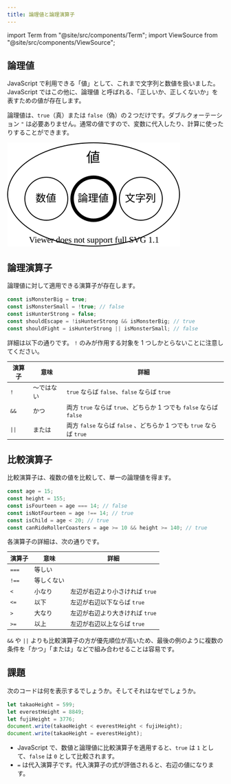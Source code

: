 ```yaml
---
title: 論理値と論理演算子
---
```


import Term from "@site/src/components/Term";
import ViewSource from "@site/src/components/ViewSource";

## <Term type="javascriptBoolean">論理値</Term>

<p><Term type="javascript">JavaScript</Term> で利用できる「<Term type="javascriptValue">値</Term>」として、これまで<Term type="javascriptString">文字列</Term>と<Term type="javascriptNumber">数値</Term>を扱いました。JavaScript ではこの他に、<Term strong type="javascriptBoolean">論理値</Term> と呼ばれる、「正しいか、正しくないか」を表すための<Term type="javascriptValue">値</Term>が存在します。</p>

<p><Term type="javascriptBoolean">論理値</Term>は、<code>true</code>（真）または <code>false</code>（偽）の２つだけです。ダブルクォーテーション <code>"</code> は必要ありません。通常の<Term type="javascriptValue">値</Term>ですので、<Term type="javascriptVariable">変数</Term>に<Term type="javascriptAssignment">代入</Term>したり、計算に使ったりすることができます。</p>

![値の種類・論理値付き](./value-types-with-boolean.drawio.svg)

## 論理<Term type="javascriptOperator">演算子</Term>

<p><Term type="javascriptBoolean">論理値</Term>に対して適用できる<Term type="javascriptOperator">演算子</Term>が存在します。</p>

```javascript
const isMonsterBig = true;
const isMonsterSmall = !true; // false
const isHunterStrong = false;
const shouldEscape = !isHunterStrong && isMonsterBig; // true
const shouldFight = isHunterStrong || isMonsterSmall; // false
```

詳細は以下の通りです。 `!` のみが作用する対象を 1 つしかとらないことに注意してください。

| 演算子                    | 意味       | 詳細                                                                 |
| ------------------------- | ---------- | -------------------------------------------------------------------- |
| `!`                       | ～ではない | `true` ならば `false`、`false` ならば `true`                         |
| `&&`                      | かつ       | 両方 `true` ならば `true`、どちらか 1 つでも `false` ならば `false`  |
| <code>&#124;&#124;</code> | または     | 両方 `false` ならば `false` 、どちらか 1 つでも `true` ならば `true` |

## 比較<Term type="javascriptOperator">演算子</Term>

比較<Term type="javascriptOperator">演算子</Term>は、複数の<Term type="javascriptValue">値</Term>を比較して、単一の<Term type="javascriptBoolean">論理値</Term>を得ます。

```javascript
const age = 15;
const height = 155;
const isFourteen = age === 14; // false
const isNotFourteen = age !== 14; // true
const isChild = age < 20; // true
const canRideRollerCoasters = age >= 10 && height >= 140; // true
```

各<Term type="javascriptOperator">演算子</Term>の詳細は、次の通りです。

| 演算子 | 意味       | 詳細                            |
| ------ | ---------- | ------------------------------- |
| `===`  | 等しい     |                                 |
| `!==`  | 等しくない |                                 |
| `<`    | 小なり     | 左辺が右辺より小さければ `true` |
| `<=`   | 以下       | 左辺が右辺以下ならば `true`     |
| `>`    | 大なり     | 左辺が右辺より大きければ `true` |
| `>=`   | 以上       | 左辺が右辺以上ならば `true`     |

`&&` や `||` よりも比較<Term type="javascriptOperator">演算子</Term>の方が<Term type="javascriptOperatorPriority">優先順位</Term>が高いため、最後の例のように複数の条件を「かつ」「または」などで組み合わせることは容易です。

## 課題

次のコードは何を表示するでしょうか。そしてそれはなぜでしょうか。

<!-- prettier-ignore -->
```javascript
let takaoHeight = 599;
let everestHeight = 8849;
let fujiHeight = 3776;
document.write(takaoHeight < everestHeight < fujiHeight);
document.write(takaoHeight = everestHeight);
```

<ViewSource url={import.meta.url} path="_samples/weird-comparison" />

- JavaScript で、数値と論理値に比較<Term type="javascriptOperator">演算子</Term>を適用すると、`true` は `1` として、`false` は `0` として比較されます。
- `=` は代入演算子です。代入<Term type="javascriptOperator">演算子</Term>の<Term type="javascriptExpression">式</Term>が<Term type="javascriptEvaluation">評価</Term>されると、右辺の<Term type="javascriptValue">値</Term>になります。
